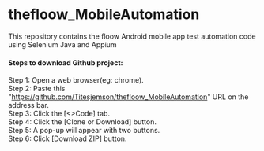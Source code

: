 # thefloow_MobileAutomation
This repository contains  the floow  Android mobile app test automation code using Selenium Java and Appium

#### **Steps to download Github project:**
  
Step 1: Open a web browser(eg: chrome).</br>
Step 2: Paste this "https://github.com/Titesjemson/thefloow_MobileAutomation" URL on the address bar.</br>
Step 3: Click the [<>Code] tab.</br>
Step 4: Click the [Clone or Download] button.</br>
Step 5: A pop-up will appear with two buttons.</br>
Step 6: Click [Download ZIP] button.</br>

